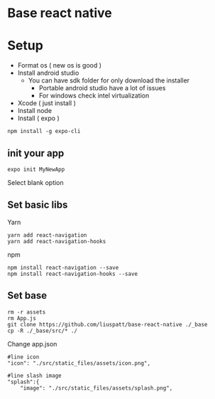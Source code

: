 # Base react native 


# Setup 
- Format os ( new os is good )
- Install android studio 
    - You can have sdk folder for only download the installer 
        - Portable android studio have a lot of issues
        - For windows check intel virtualization
- Xcode ( just install )    
- Install node
- Install ( expo )
```
npm install -g expo-cli
```
## init your app 
```
expo init MyNewApp
```
Select blank option

## Set basic libs 
Yarn 
```
yarn add react-navigation
yarn add react-navigation-hooks
```

npm 
```
npm install react-navigation --save
npm install react-navigation-hooks --save
```

## Set base 
```
rm -r assets
rm App.js
git clone https://github.com/liuspatt/base-react-native ./_base
cp -R ./_base/src/* ./

```
Change app.json
```
#line icon
"icon": "./src/static_files/assets/icon.png",
```

```
#line slash image 
"splash":{
    "image": "./src/static_files/assets/splash.png",
```


